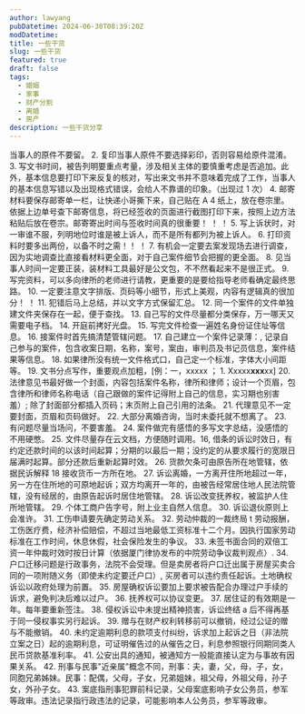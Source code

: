 ```yaml
---
author: lawyang
pubDatetime: 2024-06-30T08:39:20Z
modDatetime: 
title: 一些干货
slug: 一些干货
featured: true
draft: false
tags:
  - 婚姻
  - 家事
  - 财产分割
  - 离婚
  - 房产
description: 一些干货分享
---
```

 当事人的原件不要留。
2. 复印当事人原件不要选择彩印，否则容易给原件混淆。
3. 写文书时间，被告列明要重点考量，涉及相关主体的要慎重考虑是否追加。此外，基本信息要打印下来反复的核对，写出来文书并不意味着完成了工作，当事人的基本信息写错以及出现格式错误，会给人不靠谱的印象。（出现过 1 次）
4. 邮寄材料要保存邮寄单一栏，让快递小哥撕下来，自己贴在 A 4 纸上，放在卷宗里。依据上边单号查下邮寄信息，将已经签收的页面进行截图打印下来，按照上边方法粘贴后放在卷宗。邮寄寄出时间与签收时间真的很重要！ ！ ！
5. 写上诉状时，对一审谁不服，列明地位时谁是被上诉人，而不是所有都列为被上诉人。
6. 打印资料时要多出两份，以备不时之需！！ ！
7. 有机会一定要去案发现场去进行调查，因为实地调查比直接看材料更全面，对于自己案件细节会把握的更全面。
8. 见当事人时间一定要正装，装材料工具最好是公文包，不不然看起来不是很正式。
9. 写完资料，可以多向律所的老师进行请教，更重要的是要给指导老师看确定最终思路。
10. 一定要注意文字排版、页码等小细节，形式上美观，内容有逻辑真的很加分！ ！
11. 犯错后马上总结，并以文字方式保留汇总。
12. 同一个案件的文件单独建文件夹保存在一起，便于查找。
13. 自己写的文件尽量都分类保存，万一哪天又需要电子档。
14. 开庭前拷好光盘。
15. 写完文件检查一遍姓名身份证住址等信息。
16. 接案件时首先搞清楚管辖问题。
17. 自己建立一个案件记录薄：, 记录自己参与的案件，包含收案日期，名称，案号，案由，审判员及书记员信息，案件结果等信息。
18. 如果律所没有统一文件格式口，自己定一个标准，字体大小间距等。
19. 文书分点写作，重要观点加粗，[例：一，xxxxx  ； 1. Xxxxx**xxx**xx]
20. 法律意见书最好做一个封面，内容包括案件名称，律所和律师；设计一个页眉，包含律所和律师名称电话（自己跟做的案件记得附上自己的信息，实习期也别害羞）; 除了封面部分都插入页码；末页附上自己引用的法条。
21. 代理意见不一定要封面，页眉和页码做好。
22. 大部分离婚咨询，当时未委托就不想离了。
23. 有问题尽量当场问，不要害羞。
24. 案件做完有感悟的多写文字总结，没感悟的不用硬憋。
25. 文件尽量存在云文档，方便随时调用。16, 借条的诉讼时效日，有约定还款时间的以该时间起算；分期的以最后一期；没约定的从要求履行的宽限日届满时起算。部分还款后重新起算时效。
26. 货款欠条可由原告所在地管辖，依据民诉解释 18 接收货币一方所在地。
27. 诉讼离婚，一方离开住所地超过一年，另一方在住所地的可原地起诉；双方均离开一年的，由被告经常居住地人民法院管辖，没有经居的，由原告起诉时居住地管辖。
28. 诉讼改变抚养权，被监护人住所地管辖。
29. 个体工商户告字号，附上业主自然人信息。
30. 诉讼退伙原则上会准许。
31. 工伤申请要先确定劳动关系。
32. 劳动仲裁的一裁终局 t 劳动报酬，工伤医疗费，经济补偿赔偿，不超过当地最低工资标准十二个月。因执行国家劳动标准在工作时间，休息休假，社会保险发生的争议。
33. 未签书面合同的双倍工资一年仲裁时效时按日计算（依据厦门律协发布的中院劳动争议裁判观点）. 
34. 户口迁移问题是行政事务，法院不会受理。但是卖房者将户口迁出属于房屋买卖合同的一项附随义务（即使未约定要迁户口）, 买房者可以违约责任起诉。土地确权诉讼以政府处理为前置。
35. 房屋确权诉讼要加上要求被告配合办理过户手续的诉求，避免判决后难以过户。
36. 抚养权可以协议变更。
37. 居住证的有效期是一年。每年要重新签注。
38. 侵权诉讼中未提出精神损害，诉讼终结 a 后不得再基于同一侵权事实另行起诉。
39. 赠与在财产权利转移前可以撤销，经过公证的赠与不能撤销。
40. 未约定逾期利息的款项支付纠纷，诉求加上起诉之日（非法院立案之日）起的逾期利息，可证明催告过的从催告之日，利息参照银行同期同类人民币贷款基准利率。
41. 公安出具的通知，被通知方一般能直接认定为与事故有因果关系。
42. 刑事与民事"近亲属"概念不同，刑事：夫，妻，父，母，子，女，同胞兄弟姊妹。民事：配偶，父母，子女，兄弟姐妹，祖父母，外祖父母，孙子女，外孙子女。
43. 案底指刑事犯罪前科记录，父母案底影响子女公务员，参军等政审。违法记录指行政违法的记录，可能影响本人公务员，参军等政审。
